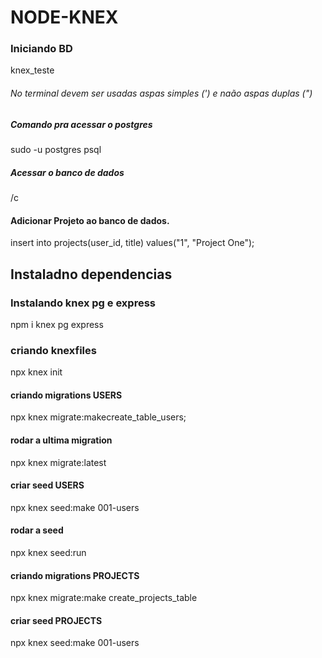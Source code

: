 # NODE-KNEX
### Iniciando BD
knex_teste
###### No terminal devem ser usadas aspas simples (') e naão aspas duplas (")
##### Comando pra acessar o postgres
sudo -u postgres psql
##### Acessar o banco de dados
/c <name do banco>
#### Adicionar Projeto ao banco de dados.
insert into projects(user_id, title) values("1", "Project One");
## Instaladno dependencias
### Instalando knex pg e express
npm i knex pg express
### criando knexfiles
npx knex init

#### criando migrations USERS
npx knex migrate:makecreate_table_users;
#### rodar a ultima migration
npx knex migrate:latest
#### criar seed USERS
npx knex seed:make 001-users
#### rodar a seed
npx knex seed:run

#### criando migrations PROJECTS
npx knex migrate:make create_projects_table

#### criar seed PROJECTS
npx knex seed:make 001-users